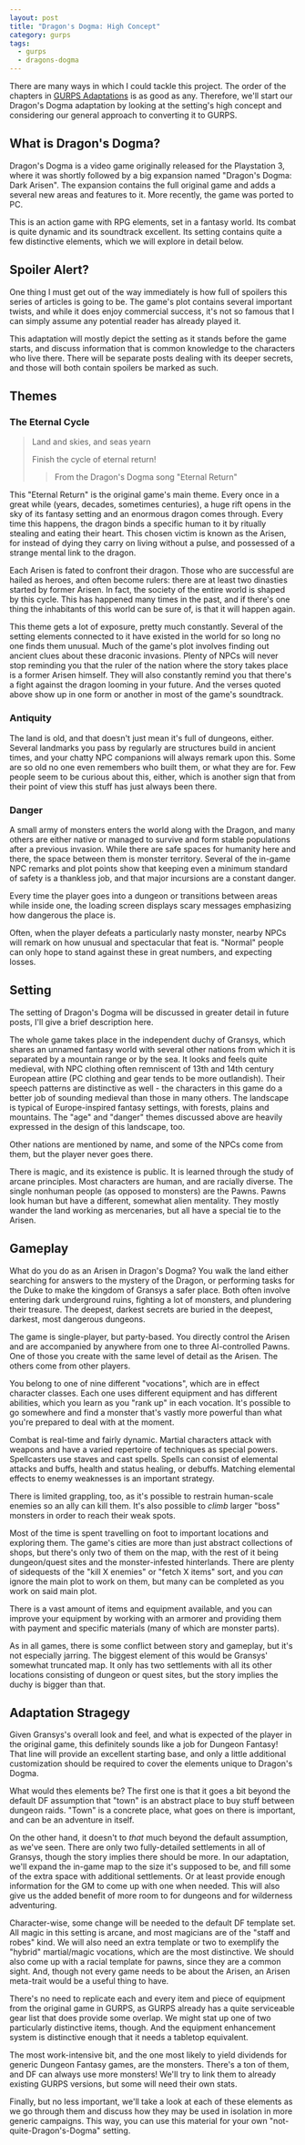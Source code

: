 ```yaml
---
layout: post
title: "Dragon's Dogma: High Concept"
category: gurps
tags:
  - gurps
  - dragons-dogma
---
```


There are many ways in which I could tackle this project. The order of the
chapters in [GURPS Adaptations][adaptations] is as good as any. Therefore, we'll
start our Dragon's Dogma adaptation by looking at the setting's high concept and
considering our general approach to converting it to GURPS.

## What is Dragon's Dogma?

Dragon's Dogma is a video game originally released for the Playstation 3, where
it was shortly followed by a big expansion named "Dragon's Dogma: Dark
Arisen". The expansion contains the full original game and adds a several new
areas and features to it. More recently, the game was ported to PC.

This is an action game with RPG elements, set in a fantasy world. Its combat is
quite dynamic and its soundtrack excellent. Its setting contains quite a few
distinctive elements, which we will explore in detail below.

## Spoiler Alert?


One thing I must get out of the way immediately is how full of spoilers this
series of articles is going to be. The game's plot contains several important
twists, and while it does enjoy commercial success, it's not so famous that I
can simply assume any potential reader has already played it.

This adaptation will mostly depict the setting as it stands before the game
starts, and discuss information that is common knowledge to the characters who
live there. There will be separate posts dealing with its deeper secrets, and
those will both contain spoilers be marked as such.

## Themes


### The Eternal Cycle


> Land and skies, and seas yearn
>
> Finish the cycle of eternal return!
>
> >  From the Dragon's Dogma song "Eternal Return"

This "Eternal Return" is the original game's main theme. Every once in a great
while (years, decades, sometimes centuries), a huge rift opens in the sky of its
fantasy setting and an enormous dragon comes through. Every time this happens,
the dragon binds a specific human to it by ritually stealing and eating their
heart. This chosen victim is known as the Arisen, for instead of dying they
carry on living without a pulse, and possessed of a strange mental link to the
dragon.

Each Arisen is fated to confront their dragon. Those who are successful are
hailed as heroes, and often become rulers: there are at least two dinasties
started by former Arisen. In fact, the society of the entire world is shaped by
this cycle. This has happened many times in the past, and if there's one thing
the inhabitants of this world can be sure of, is that it will happen again.

This theme gets a lot of exposure, pretty much constantly. Several of the
setting elements connected to it have existed in the world for so long no one
finds them unusual. Much of the game's plot involves finding out ancient clues
about these draconic invasions. Plenty of NPCs will never stop reminding you
that the ruler of the nation where the story takes place is a former Arisen
himself. They will also constantly remind you that there's a fight against the
dragon looming in your future. And the verses quoted above show up in one form
or another in most of the game's soundtrack.

### Antiquity

The land is old, and that doesn't just mean it's full of dungeons,
either. Several landmarks you pass by regularly are structures build in ancient
times, and your chatty NPC companions will always remark upon this. Some are so
old no one even remembers who built them, or what they are for. Few people seem
to be curious about this, either, which is another sign that from their point of
view this stuff has just always been there.

### Danger

A small army of monsters enters the world along with the Dragon, and many others
are either native or managed to survive and form stable populations after a
previous invasion. While there are safe spaces for humanity here and there, the
space between them is monster territory. Several of the in-game NPC remarks and
plot points show that keeping even a minimum standard of safety is a thankless
job, and that major incursions are a constant danger.

Every time the player goes into a dungeon or transitions between areas while
inside one, the loading screen displays scary messages emphasizing how dangerous
the place is.

Often, when the player defeats a particularly nasty monster, nearby NPCs will
remark on how unusual and spectacular that feat is. "Normal" people can only
hope to stand against these in great numbers, and expecting losses.


## Setting

The setting of Dragon's Dogma will be discussed in greater detail in future
posts, I'll give a brief description here.

The whole game takes place in the independent duchy of Gransys, which shares an
unnamed fantasy world with several other nations from which it is separated by a
mountain range or by the sea. It looks and feels quite medieval, with NPC
clothing often remniscent of 13th and 14th century European attire (PC clothing
and gear tends to be more outlandish). Their speech patterns are distinctive as
well - the characters in this game do a better job of sounding medieval than
those in many others. The landscape is typical of Europe-inspired fantasy
settings, with forests, plains and mountains. The "age" and "danger" themes
discussed above are heavily expressed in the design of this landscape, too.

Other nations are mentioned by name, and some of the NPCs come from them, but
the player never goes there.

There is magic, and its existence is public. It is learned through the study of
arcane principles. Most characters are human, and are racially diverse. The
single nonhuman people (as opposed to monsters) are the Pawns. Pawns look human
but have a different, somewhat alien mentality. They mostly wander the land
working as mercenaries, but all have a special tie to the Arisen.

## Gameplay


What do you do as an Arisen in Dragon's Dogma? You walk the land either
searching for answers to the mystery of the Dragon, or performing tasks for the
Duke to make the kingdom of Gransys a safer place. Both often involve entering
dark underground ruins, fighting a lot of monsters, and plundering their
treasure. The deepest, darkest secrets are buried in the deepest, darkest, most
dangerous dungeons.

The game is single-player, but party-based. You directly control the Arisen and
are accompanied by anywhere from one to three AI-controlled Pawns. One of those
you create with the same level of detail as the Arisen. The others come from
other players.

You belong to one of nine different "vocations", which are in effect character
classes. Each one uses different equipment and has different abilities, which
you learn as you "rank up" in each vocation. It's possible to go somewhere and
find a monster that's vastly more powerful than what you're prepared to deal
with at the moment.

Combat is real-time and fairly dynamic. Martial characters attack with weapons
and have a varied repertoire of techniques as special powers. Spellcasters use
staves and cast spells. Spells can consist of elemental attacks and buffs,
health and status healing, or debuffs. Matching elemental effects to enemy
weaknesses is an important strategy.

There is limited grappling, too, as it's possible to restrain human-scale
enemies so an ally can kill them. It's also possible to _climb_ larger "boss"
monsters in order to reach their weak spots.

Most of the time is spent travelling on foot to important locations and
exploring them. The game's cities are more than just abstract collections of
shops, but there's only two of them on the map, with the rest of it being
dungeon/quest sites and the monster-infested hinterlands. There are plenty of
sidequests of the "kill X enemies" or "fetch X items" sort, and you _can_ ignore
the main plot to work on them, but many can be completed as you work on said
main plot.

There is a vast amount of items and equipment available, and you can improve
your equipment by working with an armorer and providing them with payment and
specific materials (many of which are monster parts).

As in all games, there is some conflict between story and gameplay, but it's not
especially jarring. The biggest element of this would be Gransys' somewhat
truncated map. It only has two settlements with all its other locations
consisting of dungeon or quest sites, but the story implies the duchy is bigger
than that.

## Adaptation Stragegy


Given Gransys's overall look and feel, and what is expected of the player in the
original game, this definitely sounds like a job for Dungeon Fantasy! That line
will provide an excellent starting base, and only a little additional
customization should be required to cover the elements unique to Dragon's Dogma.

What would thes elements be? The first one is that it goes a bit beyond the
default DF assumption that "town" is an abstract place to buy stuff between
dungeon raids. "Town" is a concrete place, what goes on there is important, and
can be an adventure in itself.

On the other hand, it doesn't to _that_ much beyond the default assumption, as
we've seen. There are only two fully-detailed settlements in all of Gransys,
though the story implies there should be more. In our adaptation, we'll expand
the in-game map to the size it's supposed to be, and fill some of the extra
space with additional settlements. Or at least provide enough information
for the GM to come up with one when needed. This will also give us the added
benefit of more room to for dungeons and for wilderness adventuring.

Character-wise, some change will be needed to the default DF template set. All
magic in this setting is arcane, and most magicians are of the "staff and robes"
kind. We will also need an extra template or two to exemplify the "hybrid"
martial/magic vocations, which are the most distinctive. We should also come up
with a racial template for pawns, since they are a common sight. And, though not
every game needs to be about the Arisen, an Arisen meta-trait would be a useful
thing to have.

There's no need to replicate each and every item and piece of equipment from the
original game in GURPS, as GURPS already has a quite serviceable gear list that
does provide some overlap. We might stat up one of two particularly distinctive
items, though. And the equipment enhancement system is distinctive enough that
it needs a tabletop equivalent.

The most work-intensive bit, and the one most likely to yield dividends for
generic Dungeon Fantasy games, are the monsters. There's a ton of them, and DF
can always use more monsters! We'll try to link them to already existing GURPS
versions, but some will need their own stats.

Finally, but no less important, we'll take a look at each of these elements as
we go through them and discuss how they may be used in isolation in more generic
campaigns. This way, you can use this material for your own
"not-quite-Dragon's-Dogma" setting.

[adaptations]: http://www.warehouse23.com/products/gurps-adaptations
